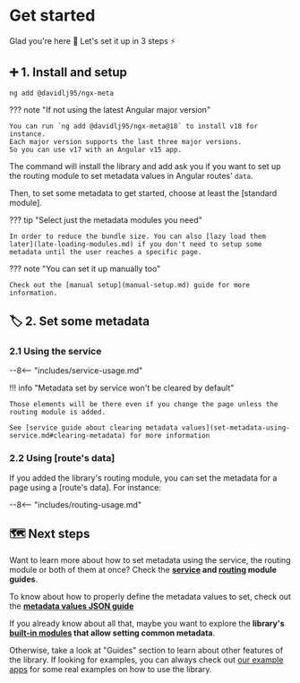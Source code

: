 # Get started

Glad you're here 🥰 Let's set it up in 3 steps ⚡️

## ➕ 1. Install and setup

```shell
ng add @davidlj95/ngx-meta
```

??? note "If not using the latest Angular major version"

    You can run `ng add @davidlj95/ngx-meta@18` to install v18 for instance.
    Each major version supports the last three major versions.
    So you can use v17 with an Angular v15 app.

The command will install the library and add ask you if you want to set up the routing module to set metadata values in Angular routes' `data`.

Then, to set some metadata to get started, choose at least the [standard module].

??? tip "Select just the metadata modules you need"

    In order to reduce the bundle size. You can also [lazy load them later](late-loading-modules.md) if you don't need to setup some metadata until the user reaches a specific page.

??? note "You can set it up manually too"

    Check out the [manual setup](manual-setup.md) guide for more information.

## 🏷️ 2. Set some metadata

### 2.1 Using the service

--8<-- "includes/service-usage.md"

!!! info "Metadata set by service won't be cleared by default"

    Those elements will be there even if you change the page unless the routing module is added.

    See [service guide about clearing metadata values](set-metadata-using-service.md#clearing-metadata) for more information

### 2.2 Using [route's data]

If you added the library's routing module, you can set the metadata for a page using a [route's data]. For instance:

--8<-- "includes/routing-usage.md"

## 🗺️ Next steps

Want to learn more about how to set metadata using the service, the routing module or both of them at once? Check the **[service](set-metadata-using-service.md) and [routing](set-metadata-using-routing.md) module guides**.

To know about how to properly define the metadata values to set, check out the **[metadata values JSON guide](metadata-values-json.md)**

If you already know about all that, maybe you want to explore the **library's [built-in modules](./built-in-modules/index.md) that allow setting common metadata**.

Otherwise, take a look at "Guides" section to learn about other features of the library. If looking for examples, you can always check out [our example apps](example-apps.md) for some real examples on how to use the library.
